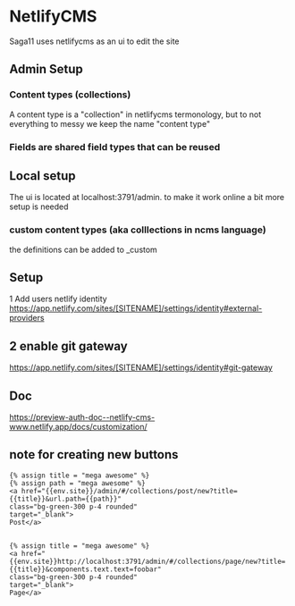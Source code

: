 # NetlifyCMS

Saga11 uses netlifycms as an ui to edit the site

## Admin Setup

### Content types (collections)

A content type is a "collection" in netlifycms termonology, but to not everything to messy we keep the name "content type"

### Fields are shared field types that can be reused

## Local setup

The ui is located at localhost:3791/admin.
to make it work online a bit more setup is needed

### custom content types (aka colllections in ncms language)

the definitions can be added to \_custom

## Setup

1 Add users netlify identity
https://app.netlify.com/sites/[SITENAME]/settings/identity#external-providers

## 2 enable git gateway

https://app.netlify.com/sites/[SITENAME]/settings/identity#git-gateway

## Doc

https://preview-auth-doc--netlify-cms-www.netlify.app/docs/customization/

## note for creating new buttons

```
{% assign title = "mega awesome" %}
{% assign path = "mega awesome" %}
<a href="{{env.site}}/admin/#/collections/post/new?title={{title}}&url.path={{path}}"
class="bg-green-300 p-4 rounded"
target="_blank">
Post</a>


{% assign title = "mega awesome" %}
<a href="{{env.site}}http://localhost:3791/admin/#/collections/page/new?title={{title}}&components.text.text=foobar"
class="bg-green-300 p-4 rounded"
target="_blank">
Page</a>
```
